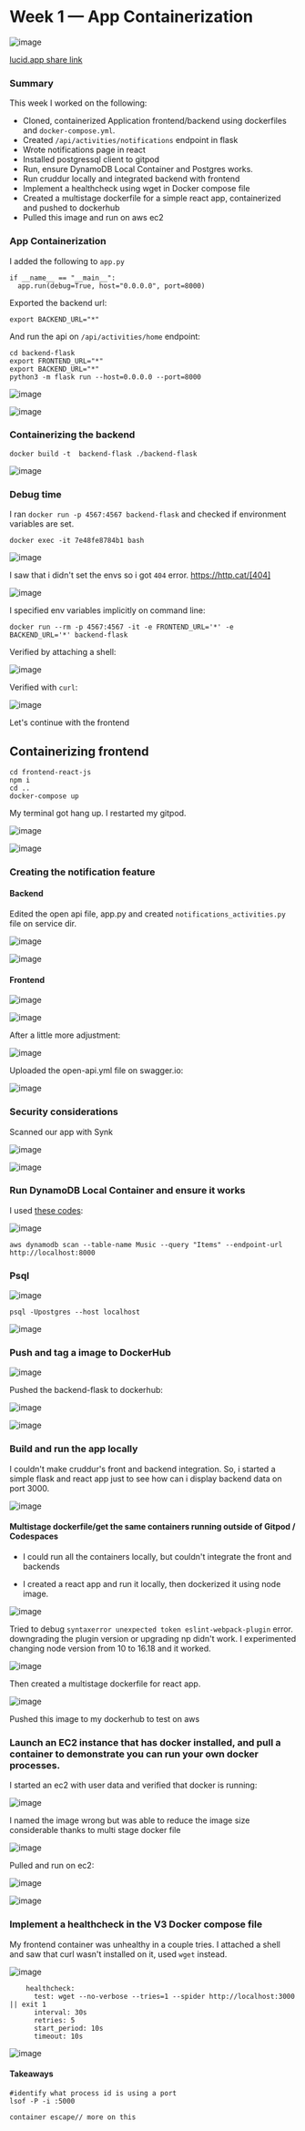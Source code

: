 # Week 1 — App Containerization

![image](https://user-images.githubusercontent.com/96833570/220974392-3c15481b-f5b1-49c0-bf52-2c9f4d74765c.png)

[lucid.app share link](https://lucid.app/lucidchart/61c14870-6ad9-486e-868a-04f85b5bc501/edit?invitationId=inv_8ec00958-a2e7-4f8c-b61a-f9384f082d8b&page=0_0#)


### Summary

This week I worked on the following:

* Cloned, containerized Application frontend/backend using dockerfiles  and `docker-compose.yml`.
* Created `/api/activities/notifications` endpoint in flask
* Wrote notifications page in react
* Installed postgressql client to gitpod
* Run, ensure DynamoDB Local Container and Postgres works.
* Run cruddur locally and integrated backend with frontend
* Implement a healthcheck using wget in Docker compose file
* Created a multistage dockerfile for a simple react app, containerized and pushed to dockerhub
* Pulled this image and run on aws ec2


### App Containerization

I added the following to `app.py`

```
if __name__ == "__main__":
  app.run(debug=True, host="0.0.0.0", port=8000)
```

Exported the backend url:

`export BACKEND_URL="*"`

And run the api on `/api/activities/home` endpoint:

```
cd backend-flask
export FRONTEND_URL="*"
export BACKEND_URL="*"
python3 -m flask run --host=0.0.0.0 --port=8000
```

![image](https://user-images.githubusercontent.com/96833570/220427575-ed48df84-31ba-42ff-b81f-c4b791a8259d.png)



![image](https://user-images.githubusercontent.com/96833570/220427593-c8579900-758b-4fbb-8d69-8fbe954bc3d0.png)

### Containerizing the backend

```
docker build -t  backend-flask ./backend-flask
```
![image](https://user-images.githubusercontent.com/96833570/220430406-9a80e3ba-4f07-41bd-91e4-4213d8aafac1.png)

### Debug time

I ran `docker run -p 4567:4567 backend-flask` and checked if environment variables are set.

`docker exec -it 7e48fe8784b1 bash`

![image](https://user-images.githubusercontent.com/96833570/220431135-67bd3892-f7b8-4d09-adb4-9b5502db61c2.png)


I saw that i didn't set the envs so i got `404` error.  https://http.cat/[404]

![image](https://user-images.githubusercontent.com/96833570/220431901-b96bad1d-c8cc-4344-a580-8941ef847d30.png)

I specified env variables implicitly on command line:

`docker run --rm -p 4567:4567 -it -e FRONTEND_URL='*' -e BACKEND_URL='*' backend-flask`

Verified by attaching a shell:

![image](https://user-images.githubusercontent.com/96833570/220436340-17936104-956a-4151-9ae9-1d0ce83f4348.png)

Verified with `curl`:

![image](https://user-images.githubusercontent.com/96833570/220436539-16b437b7-bf29-4d63-950e-22168a2ca2c2.png)


Let's continue with the frontend

## Containerizing frontend

```
cd frontend-react-js
npm i
cd ..
docker-compose up
```

My terminal got hang up. I restarted my gitpod.

![image](https://user-images.githubusercontent.com/96833570/220440069-77da608d-5bec-4c99-9e6b-308c98a7167a.png)

![image](https://user-images.githubusercontent.com/96833570/220456784-174d49c4-9a19-4eed-97c3-9d0467252369.png)


### Creating the notification feature

#### Backend

Edited the open api file, app.py and created `notifications_activities.py` file on service dir.

![image](https://user-images.githubusercontent.com/96833570/220624279-9f5aec06-475e-4881-897a-f5a246f650ea.png)


![image](https://user-images.githubusercontent.com/96833570/220623834-8a268924-2c6c-499c-a07d-ff892f75673d.png)


#### Frontend

![image](https://user-images.githubusercontent.com/96833570/220626642-68f52f34-08f6-4518-bfbb-83d03720ba4f.png)


![image](https://user-images.githubusercontent.com/96833570/220626393-e22c941b-4811-4082-b166-a0d95aeaaeb6.png)

After a little more adjustment:

![image](https://user-images.githubusercontent.com/96833570/220627194-6af1a9f7-c733-4d5b-b6a8-95264aadda1d.png)


Uploaded the open-api.yml file on swagger.io:

![image](https://user-images.githubusercontent.com/96833570/220629917-724f2fdd-9a32-45b8-bafa-80be68f0f571.png)

### Security considerations

Scanned our app with Synk

![image](https://user-images.githubusercontent.com/96833570/220627730-9eb970ab-56fd-43d6-99db-5a72395f8da3.png)

![image](https://user-images.githubusercontent.com/96833570/220627780-adb576c2-db3f-4af4-b98c-1797aa8f0f42.png)


### Run DynamoDB Local Container and ensure it works

I used [these codes](https://github.com/100DaysOfCloud/challenge-dynamodb-local):

![image](https://user-images.githubusercontent.com/96833570/220646019-3c96fba0-1277-4ad5-88c5-7ff96fc1be88.png)

```
aws dynamodb scan --table-name Music --query "Items" --endpoint-url http://localhost:8000

```

### Psql


![image](https://user-images.githubusercontent.com/96833570/220661708-ea81babf-9d10-4ce8-a7c8-00f88bba3719.png)

`psql -Upostgres --host localhost`

![image](https://user-images.githubusercontent.com/96833570/220666017-b8e8fd22-9dd8-4273-aebe-7b9b70d529fe.png)

### Push and tag a image to DockerHub

![image](https://user-images.githubusercontent.com/96833570/220670230-9f7c1ae8-e0fc-46ad-bf06-c6ec32d9d69c.png)

Pushed the backend-flask to dockerhub:

![image](https://user-images.githubusercontent.com/96833570/220670639-d56106c6-0cb4-48a5-9c74-9359e8c19e07.png)

![image](https://user-images.githubusercontent.com/96833570/220670772-fd423707-2799-46b0-8848-860b72cff2cf.png)

### Build and run the app locally

I couldn't make cruddur's front and backend integration. So, i started a simple flask and react app just to see how can i display backend data on port 3000.

![image](https://user-images.githubusercontent.com/96833570/220901053-5c6f8cca-26d5-47c0-b858-b42e5c824830.png)



#### Multistage dockerfile/get the same containers running outside of Gitpod / Codespaces

* I could run all the containers locally, but couldn't integrate the front and backends

* I created a react app and run it locally, then dockerized it using node image.

![image](https://user-images.githubusercontent.com/96833570/220913464-ad8537e4-c4b3-4ef8-8743-aaeccd8c9925.png)

Tried to debug `syntaxerror unexpected token eslint-webpack-plugin` error. downgrading the plugin version or upgrading np didn't work. I experimented changing node version from 10 to 16.18 and it worked.

![image](https://user-images.githubusercontent.com/96833570/220960543-2953c982-ceb7-4700-b574-43941f59af16.png)

Then created a multistage dockerfile for react app. 

![image](https://user-images.githubusercontent.com/96833570/220967038-2161808a-aee7-4f26-a32b-b456fa926ae5.png)

Pushed this image to my dockerhub to test on aws

### Launch an EC2 instance that has docker installed, and pull a container to demonstrate you can run your own docker processes.

I started an ec2 with user data and verified that docker is running:

![image](https://user-images.githubusercontent.com/96833570/220963085-6280815f-19d2-44c9-8cc5-c4f191f2d3f2.png)

I named the image wrong but was able to reduce the image size considerable thanks to multi stage docker file

![image](https://user-images.githubusercontent.com/96833570/220972876-b53cadc5-0434-4ab2-9837-a5407a59d35d.png)

Pulled and run on ec2:

![image](https://user-images.githubusercontent.com/96833570/220973281-cf01c203-cfc0-45a8-987d-47ce2abe0f07.png)

![image](https://user-images.githubusercontent.com/96833570/220973706-cf81940d-1c72-4f06-9e86-de1a01ad074d.png)



### Implement a healthcheck in the V3 Docker compose file

My frontend container was unhealthy in a couple tries. I attached a shell and saw that curl wasn't installed on it, used `wget` instead.

![image](https://user-images.githubusercontent.com/96833570/220691892-d52eebca-f314-404b-b6b4-1574d037d97e.png)

```
    healthcheck:
      test: wget --no-verbose --tries=1 --spider http://localhost:3000 || exit 1
      interval: 30s
      retries: 5
      start_period: 10s
      timeout: 10s
```

![image](https://user-images.githubusercontent.com/96833570/220697149-a8bc11c8-9c5f-4c07-baa4-82bc5d9da421.png)


#### Takeaways

```
#identify what process id is using a port
lsof -P -i :5000

container escape// more on this



```